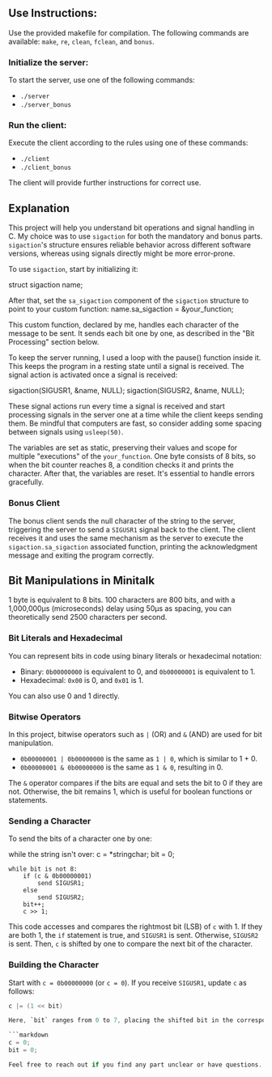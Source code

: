 ## Use Instructions:

Use the provided makefile for compilation. The following commands are available: `make`, `re`, `clean`, `fclean`, and `bonus`.

### Initialize the server:

To start the server, use one of the following commands:

- `./server`
- `./server_bonus`

### Run the client:

Execute the client according to the rules using one of these commands:

- `./client`
- `./client_bonus`

The client will provide further instructions for correct use.

## Explanation

This project will help you understand bit operations and signal handling in C. My choice was to use `sigaction` for both the mandatory and bonus parts. `sigaction`'s structure ensures reliable behavior across different software versions, whereas using signals directly might be more error-prone.

To use `sigaction`, start by initializing it:

struct sigaction name;

After that, set the `sa_sigaction` component of the `sigaction` structure to point to your custom function:
name.sa_sigaction = &your_function;

This custom function, declared by me, handles each character of the message to be sent. It sends each bit one by one, as described in the "Bit Processing" section below.

To keep the server running, I used a loop with the pause() function inside it. This keeps the program in a resting state until a signal is received. The signal action is activated once a signal is received:

sigaction(SIGUSR1, &name, NULL);
sigaction(SIGUSR2, &name, NULL);

These signal actions run every time a signal is received and start processing signals in the server one at a time while the client keeps sending them. Be mindful that computers are fast, so consider adding some spacing between signals using `usleep(50)`.

The variables are set as static, preserving their values and scope for multiple "executions" of the `your_function`. One byte consists of 8 bits, so when the bit counter reaches 8, a condition checks it and prints the character. After that, the variables are reset. It's essential to handle errors gracefully.

### Bonus Client

The bonus client sends the null character of the string to the server, triggering the server to send a `SIGUSR1` signal back to the client. The client receives it and uses the same mechanism as the server to execute the `sigaction.sa_sigaction` associated function, printing the acknowledgment message and exiting the program correctly.

## Bit Manipulations in Minitalk

1 byte is equivalent to 8 bits. 100 characters are 800 bits, and with a 1,000,000μs (microseconds) delay using 50μs as spacing, you can theoretically send 2500 characters per second.

### Bit Literals and Hexadecimal

You can represent bits in code using binary literals or hexadecimal notation:

- Binary: `0b00000000` is equivalent to 0, and `0b00000001` is equivalent to 1.
- Hexadecimal: `0x00` is 0, and `0x01` is 1.

You can also use 0 and 1 directly.

### Bitwise Operators

In this project, bitwise operators such as `|` (OR) and `&` (AND) are used for bit manipulation.

- `0b00000001 | 0b00000000` is the same as `1 | 0`, which is similar to 1 + 0.
- `0b00000001 & 0b00000000` is the same as `1 & 0`, resulting in 0.

The `&` operator compares if the bits are equal and sets the bit to 0 if they are not. Otherwise, the bit remains 1, which is useful for boolean functions or statements.

### Sending a Character

To send the bits of a character one by one:

while the string isn't over:
    c = *stringchar;
    bit = 0;
    
    while bit is not 8:
        if (c & 0b00000001)
            send SIGUSR1;
        else
            send SIGUSR2;
        bit++;
        c >> 1;

This code accesses and compares the rightmost bit (LSB) of `c` with 1. If they are both 1, the `if` statement is true, and `SIGUSR1` is sent. Otherwise, `SIGUSR2` is sent. Then, `c` is shifted by one to compare the next bit of the character.

### Building the Character

Start with `c = 0b00000000` (or `c = 0`). If you receive `SIGUSR1`, update `c` as follows:

```c
c |= (1 << bit)

Here, `bit` ranges from 0 to 7, placing the shifted bit in the corresponding position. When `bit` reaches 8, the character is fully built. If `SIGUSR2` is received, increment `bit`, or set `c |= 0`, as it won't change anything. When `bit` equals 8, print the character, and reset the variables to 0 to prepare for building another character:

```markdown
c = 0;
bit = 0;

Feel free to reach out if you find any part unclear or have questions. You can contact me on 42 slack or via email. User: luis-ffe

